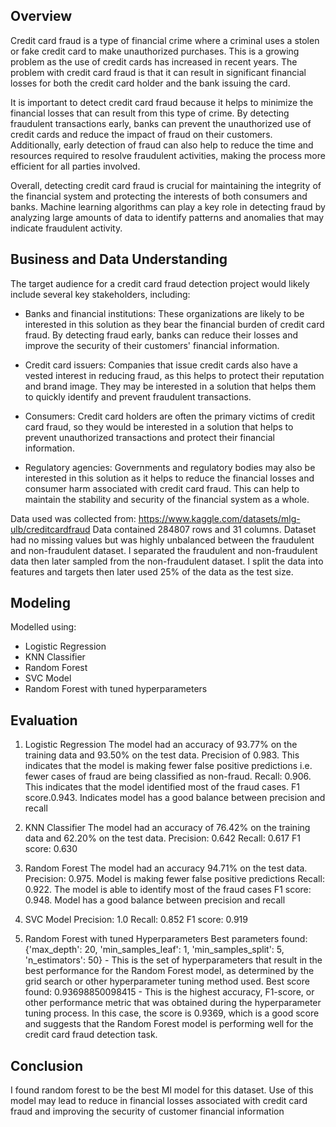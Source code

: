 ## Overview
Credit card fraud is a type of financial crime where a criminal uses a stolen or fake credit card to make unauthorized purchases. This is a growing problem as the use of credit cards has increased in recent years. The problem with credit card fraud is that it can result in significant financial losses for both the credit card holder and the bank issuing the card.

It is important to detect credit card fraud because it helps to minimize the financial losses that can result from this type of crime. By detecting fraudulent transactions early, banks can prevent the unauthorized use of credit cards and reduce the impact of fraud on their customers. Additionally, early detection of fraud can also help to reduce the time and resources required to resolve fraudulent activities, making the process more efficient for all parties involved.

Overall, detecting credit card fraud is crucial for maintaining the integrity of the financial system and protecting the interests of both consumers and banks. Machine learning algorithms can play a key role in detecting fraud by analyzing large amounts of data to identify patterns and anomalies that may indicate fraudulent activity.

## Business and Data Understanding
The target audience for a credit card fraud detection project would likely include several key stakeholders, including:

* Banks and financial institutions: These organizations are likely to be interested in this solution as they bear the financial burden of credit card fraud. By detecting fraud early, banks can reduce their losses and improve the security of their customers' financial information.

* Credit card issuers: Companies that issue credit cards also have a vested interest in reducing fraud, as this helps to protect their reputation and brand image. They may be interested in a solution that helps them to quickly identify and prevent fraudulent transactions.

* Consumers: Credit card holders are often the primary victims of credit card fraud, so they would be interested in a solution that helps to prevent unauthorized transactions and protect their financial information.

* Regulatory agencies: Governments and regulatory bodies may also be interested in this solution as it helps to reduce the financial losses and consumer harm associated with credit card fraud. This can help to maintain the stability and security of the financial system as a whole.

Data used was collected from:
https://www.kaggle.com/datasets/mlg-ulb/creditcardfraud
Data contained 284807 rows and 31 columns.
Dataset had no missing values but was highly unbalanced between the fraudulent and non-fraudulent dataset.
I separated the fraudulent and non-fraudulent data then later sampled from the non-fraudulent dataset.
I split the data into features and targets then  later used 25% of the data as the test size.

## Modeling
Modelled using:
* Logistic Regression
* KNN Classifier
* Random Forest
* SVC Model
* Random Forest with tuned hyperparameters

## Evaluation
1) Logistic Regression
The model had an accuracy of 93.77% on the training data and 93.50% on the test data.
Precision of 0.983. This indicates that the model is making fewer false positive predictions i.e. fewer cases of fraud are being classified as non-fraud.
Recall: 0.906. This indicates that the model identified most of the fraud cases.
F1 score.0.943. Indicates model has a good balance between precision and recall

2) KNN Classifier
The model had an accuracy of 76.42% on the training data and 62.20% on the test data.
Precision: 0.642 
Recall: 0.617
F1 score: 0.630

3) Random Forest
The model had an accuracy 94.71% on the test data.
Precision: 0.975. Model is making fewer false positive predictions
Recall: 0.922. The model is able to identify most of the fraud cases
F1 score: 0.948. Model has a good balance between precision and recall

4) SVC Model
Precision: 1.0 
Recall: 0.852 
F1 score: 0.919 

5) Random Forest with tuned Hyperparameters
Best parameters found: {'max_depth': 20, 'min_samples_leaf': 1, 'min_samples_split': 5, 'n_estimators': 50} - This is the set of hyperparameters that result in the best performance for the Random Forest model, as determined by the grid search or other hyperparameter tuning method used.
Best score found: 0.93698850098415 - This is the highest accuracy, F1-score, or other performance metric that was obtained during the hyperparameter tuning process. In this case, the score is 0.9369, which is a good score and suggests that the Random Forest model is performing well for the credit card fraud detection task.

## Conclusion
I found random forest to be the best Ml model for this dataset. Use of this model may lead to reduce in financial losses associated with credit card fraud and improving the security of customer financial information
